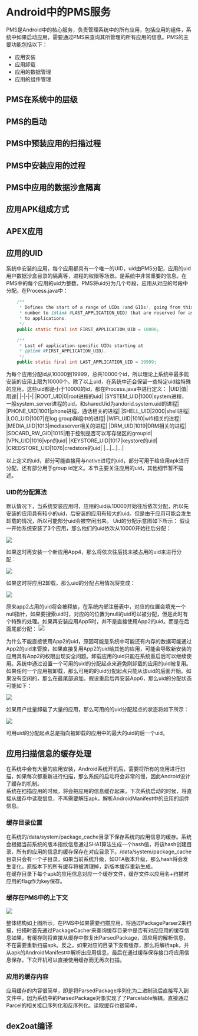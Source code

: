 # Android中的PMS服务

PMS是Android中的核心服务，负责管理系统中的所有应用，包括应用的组件，系统中如果启动应用，需要通过PMS来查询其所管理的所有应用的信息。PMS的主要功能包括以下：
- 应用安装
- 应用卸载
- 应用的数据管理
- 应用的组件管理

## PMS在系统中的层级
## PMS的启动
## PMS中预装应用的扫描过程
## PMS中安装应用的过程
## PMS中应用的数据沙盒隔离
## 应用APK组成方式
## APEX应用
## 应用的UID
系统中安装的应用，每个应用都具有一个唯一的UID，uid由PMS分配，应用的uid用户数据沙盒目录的隔离等，进程的权限等场景。是系统中非常重要的信息。在PMS中的每个应用的uid为整数，PMS将uid分为几个号段，应用从对应的号段中分配。在Process.java中：
```java
    /**
     * Defines the start of a range of UIDs (and GIDs), going from this
     * number to {@link #LAST_APPLICATION_UID} that are reserved for assigning
     * to applications.
     */
    public static final int FIRST_APPLICATION_UID = 10000;

    /**
     * Last of application-specific UIDs starting at
     * {@link #FIRST_APPLICATION_UID}.
     */
    public static final int LAST_APPLICATION_UID = 19999;
```
为每个应用分配id从10000到19999，总共10000个id，所以理论上系统中最多能安装的应用上限为10000个。除了以上uid，在系统中还会保留一些特定uid给特殊的应用，这些uid都是小于10000的id，都在Process.java中进行定义：
|UID|值|用途|
|-|-|-|
|ROOT_UID|0|root进程的uid|
|SYSTEM_UID|1000|system进程，一般system_server进程的uid，和sharedUid为andorid.system.uid的进程|
|PHONE_UID|1001|phone进程，通话相关的进程|
|SHELL_UID|2000|shell进程|
|LOG_UID|1007|在log group群组中的进程|
|WIFI_UID|1010|wifi相关的进程|
|MEDIA_UID|1013|mediaserver相关的进程|
|DRM_UID|1019|DRM相关的进程|
|SDCARD_RW_GID|1015|用于控制是否可以写存储区的groupid|
|VPN_UID|1016|vpn的uid|
|KEYSTORE_UID|1017|keystore的uid|
|CREDSTORE_UID|1076|credstore的uid|
|...|...|...|

以上定义的uid，部分可能直接用与native进程的uid，部分可用于给应用apk进行分配，还有部分用于group id定义。本节主要关注应用的uid，其他细节暂不描述。

### UID的分配算法
默认情况下，当系统安装应用时，应用的uid从10000开始往后依次分配，所以先安装的应用具有较小的uid，后安装的应用有较大的uid。但是由于应用可能会发生卸载的情况，所以可能部分uid会被空闲出来。
Uid的分配示意图如下所示：
假设一开始系统安装了3个应用，那么他们的uid依次从10000开始往后分配：

![](images/pms/uid1.png)

如果这时再安装一个新应用App4，那么将依次往后找未被占用的uid来进行分配：

![](images/pms/uid2.png)

如果这时将应用2卸载，那么uid的分配占用情况将变成：

![](images/pms/uid3.png)

原来app2占用的uid将会被释放，在系统内部注册表中，对应的位置会填充一个null指针，如果要搜索uid时，对应的的位置为null的uid可以被分配，但是此时有个特殊的处理。如果再安装应用App5时，并不是直接使用App2的uid。而是在后面尾部分配：
![](images/pms/uid4.png)

为什么不能直接使用App2的uid，原因可能是系统中可能还有内存的数据可能通过App2的uid来管控，如果直接复用App2的uid给其他的应用，可能会导致新安装的应用具有App2的权限出现安全问题。卸载应用的uid只能在系统重启后可以继续使用。系统中通过设置一个可用的uid的分配起点来避免刚卸载的应用的uid被复用。如果任何一个应用被卸载，那么可用的的uid分配起点只能从该uid的后面开始。如果没有空闲的，那么在最尾部追加。假设重启后再安装App6，那么uid的分配状态可能如下：

![](images/pms/uid5.png)

如果用户批量卸载了大量的应用，那么可用的的uid分配起点的状态将如下所示：

![](images/pms/uid6.png)

可用uid的分配起点总是指向被卸载的应用中的最大的uid的后一个uid。


## 应用扫描信息的缓存处理
在系统中会有大量的应用安装，Android系统开机后，需要将所有的应用进行扫描，如果每次都重新进行扫描，那么系统的启动将会非常的慢，因此Android设计了缓存的机制。  
系统在扫描应用的时候，将会把应用的信息缓存起来，下次系统启动的时候，将直接从缓存中读取信息，不再需要解压apk，解析AndroidManifest中的应用的组件信息。

### 缓存目录位置
在系统的/data/system/package_cache目录下保存系统的应用信息的缓存。系统会根据当前系统的版本指纹信息通过SHA1算法生成一个hash值，将该hash创建目录，所有的应用的信息的缓存保存在对应目录下。/data/system/package_cache目录只会有一个子目录，如果当前系统升级，如OTA版本升级，那么hash将会发生变化，原版本下的所有缓存将被清理掉，新版本缓存重新生成。  
在缓存目录下每个apk的应用信息对应一个缓存文件，缓存文件以应用名+扫描时应用的flag作为key保存。

### 缓存在PMS中的上下文

![](images/pms/cache.png)

整体结构如上图所示，在PMS中如果需要扫描应用，将通过PackageParser2来扫描，扫描时首先通过PackageCacher来查询缓存目录中是否有对应应用的缓存信息如果，有缓存则将直接从缓存中恢复出ParsedPackage，即应用的解析信息，不在需要重新扫描apk。反之，如果对应的目录下没有缓存，那么将解析apk，并从apk的AndroidManifest中解析出应用信息，最后在通过缓存保存接口将应用信息保存，下次开机可以直接使用缓存而无再次扫描。

### 应用的缓存内容
应用缓存的内容很简单，即是将ParsedPackage序列化为二进制流后直接写入到文件中。因为系统中的ParsedPackage对象实现了了Parcelable解耦，直接通过Parcel的相关接口序列化和反序列化。读取缓存也很简单，

## dex2oat编译
